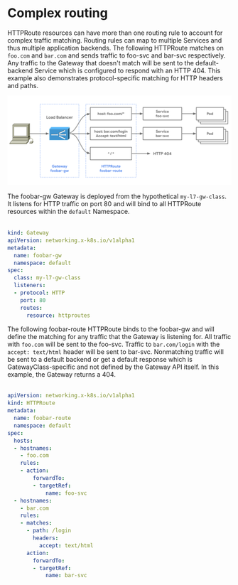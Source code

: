 # Complex routing

HTTPRoute resources can have more than one routing rule to account for complex traffic matching. Routing rules can map to multiple Services and thus multiple application backends. The following HTTPRoute matches on `foo.com` and `bar.com` and sends traffic to foo-svc and bar-svc respectively. Any traffic to the Gateway that doesn't match will be sent to the default-backend Service which is configured to respond with an HTTP 404. This example also demonstrates protocol-specific matching for HTTP headers and paths.

![Complex Routinng](complex-routing.png)

The foobar-gw Gateway is deployed from the hypothetical `my-l7-gw-class`. It listens for HTTP traffic on port 80 and will bind to all HTTPRoute resources within the `default` Namespace.

```yaml

kind: Gateway
apiVersion: networking.x-k8s.io/v1alpha1
metadata:
  name: foobar-gw
  namespace: default
spec:
  class: my-l7-gw-class
  listeners:  
  - protocol: HTTP
    port: 80
    routes:
      resource: httproutes
```

The following foobar-route HTTPRoute binds to the foobar-gw and will define the matching for any traffic that the Gateway is listening for. All traffic with `foo.com` will be sent to the foo-svc. Traffic to `bar.com/login` with the `accept: text/html` header will be sent to bar-svc. Nonmatching traffic will be sent to a default backend or get a default response which is GatewayClass-specific and not defined by the Gateway API itself. In this example, the Gateway returns a 404.

```yaml

apiVersion: networking.x-k8s.io/v1alpha1
kind: HTTPRoute
metadata:
  name: foobar-route
  namespace: default
spec:
  hosts:
  - hostnames: 
    - foo.com
    rules:
    - action:
        forwardTo:
        - targetRef:
            name: foo-svc
  - hostnames: 
    - bar.com
    rules:
    - matches:
      - path: /login
        headers:
          accept: text/html
      action:
        forwardTo:
        - targetRef:
            name: bar-svc

```

